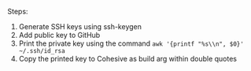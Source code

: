 Steps:

1. Generate SSH keys using ssh-keygen
2. Add public key to GitHub
3. Print the private key using the command `awk '{printf "%s\\n", $0}' ~/.ssh/id_rsa`
4. Copy the printed key to Cohesive as build arg within double quotes

